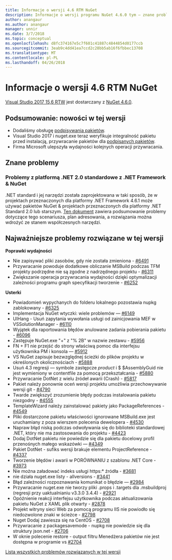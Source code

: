 ```yaml
---
title: Informacje o wersji 4.6 RTM NuGet
description: Informacje o wersji programu NuGet 4.6.0 tym — znane problemy, poprawki, dodatkowe funkcje i dcr.
author: anangaur
ms.author: anangaur
manager: unnir
ms.date: 3/7/2018
ms.topic: conceptual
ms.openlocfilehash: d8fc374167e5c7f601c41887c4844854d0177ccb
ms.sourcegitcommit: 3eab9c4dd41ea7ccd2c28bb5ab16f6fbbec13708
ms.translationtype: MT
ms.contentlocale: pl-PL
ms.lasthandoff: 04/26/2018
---
```

# <a name="nuget-46-rtm-release-notes"></a>Informacje o wersji 4.6 RTM NuGet

[Visual Studio 2017 15,6 RTW](https://www.visualstudio.com/news/releasenotes/vs2017-relnotes) jest dostarczany z [NuGet 4.6.0](https://dist.nuget.org/win-x86-commandline/v4.6.0/nuget.exe).

## <a name="summary-whats-new-in-this-release"></a>Podsumowanie: nowości w tej wersji
* Dodaliśmy obsługę [podpisywania pakietów](https://docs.microsoft.com/en-us/nuget/create-packages/sign-a-package).  
* Visual Studio 2017 i nuget.exe teraz weryfikuje integralność pakietu przed instalacją, przywracanie pakietów dla [podpisanych pakietów](https://docs.microsoft.com/en-us/nuget/reference/signed-packages-reference).
* Firma Microsoft ulepszyła wydajności kolejnych operacji przywracania.

## <a name="known-issues"></a>Znane problemy
### <a name="issues-with-net-standard-20-with-net-framework--nuget"></a>Problemy z platformą .NET 2.0 standardowe z .NET Framework & NuGet 

.NET standard i jej narzędzi została zaprojektowana w taki sposób, że w projektach przeznaczonych dla platformy .NET Framework 4.6.1 może używać pakietów NuGet & projektach przeznaczonych dla platformy .NET Standard 2.0 lub starszym. [Ten dokument](https://github.com/dotnet/standard/issues/481) zawiera podsumowanie problemy dotyczące tego scenariusza, plan adresowania, a rozwiązania można wdrożyć ze stanem współczesnych narzędzi.

## <a name="top-issues-fixed-in-this-release"></a>Najważniejsze problemy rozwiązane w tej wersji

**Poprawki wydajności**
* Nie zapisywać pliki zasobów, gdy nie została zmieniona - [#6491](https://github.com/NuGet/Home/issues/6491)
* Przywracanie powoduje dodatkowe obliczanie MSBuild podczas TFM projekty podrzędne nie są zgodne z nadrzędnego projektu - [#6311](https://github.com/NuGet/Home/issues/6311)
* Zwiększanie operacja przywracania wydajności dzięki optymalizacji zależności programu graph specyfikacji tworzenie - [#6252](https://github.com/NuGet/Home/issues/6252)

**Usterki**
* Powiadomień wypychanych do folderu lokalnego pozostawia nupkg zablokowany - [#6325](https://github.com/NuGet/Home/issues/6325)
* Implementacja NuGet wtyczki: wiele problemów — [#6149](https://github.com/NuGet/Home/issues/6149)
* UIHang - Usuń zapytania wywołania usługi od zainicjowania MEF w VSSolutionManager - [#6110](https://github.com/NuGet/Home/issues/6110)
* Wyjątek dla raportowania błędów anulowane zadania pobierania pakietu - [#6096](https://github.com/NuGet/Home/issues/6096)
* Zastępuje NuGet.exe "+" z "% 2B" w nazwie zestawu - [#5956](https://github.com/NuGet/Home/issues/5956)
* FN + F1 nie przejść do strony właściwą pomoc dla interfejsu użytkownika PM i konsola — [#5912](https://github.com/NuGet/Home/issues/5912)
* VS NuGet zapisuje bezwzględnej ścieżki do plików projektu w określonych okolicznościach - [#5888](https://github.com/NuGet/Home/issues/5888)
* Usuń 4.3 regresji — symbole zastępcze $product$ i $ $AssemblyGuid nie jest wymieniony w contentfile za pomocą przekształcania - [#5880](https://github.com/NuGet/Home/issues/5880)
* Przywracanie DotNet z wielu źródeł awarii (Crash) - [#5817](https://github.com/NuGet/Home/issues/5817)
* Pakiet należy ponownie oceń wersji projektu umożliwia przechowywanie wersji git - [#4790](https://github.com/NuGet/Home/issues/4790)
* Twarde zwiększyć zrozumienie błędy podczas instalowania pakietu niezgodny - [#4555](https://github.com/NuGet/Home/issues/4555)
* TemplateWizard należy zainstalować pakiety jako PackageReferences - [#4549](https://github.com/NuGet/Home/issues/4549)
* Pliki dostarczone pakietu właściwości ignorowane MSBuild.exe jest uruchamiany z poza wierszem polecenia dewelopera - [#4530](https://github.com/NuGet/Home/issues/4530)
* Napraw błąd niską podczas odwoływania się do biblioteki standardowej .NET, który nie ma zastosowania do projektu - [#4423](https://github.com/NuGet/Home/issues/4423)
* Dodaj DotNet pakietu nie powiedzie się dla pakietu docelowy profil przenośnych małego wskazówki — [#4349](https://github.com/NuGet/Home/issues/4349)
* Pakiet DotNet - sufiks wersji brakuje elementu ProjectReference - [#4337](https://github.com/NuGet/Home/issues/4337)
* Tworzenie błędów i awarii w PORÓWNANIU z szablonu .NET Core - [#3973](https://github.com/NuGet/Home/issues/3973)
* Nie można załadować indeks usługi https:* źródła - [#3681](https://github.com/NuGet/Home/issues/3681)
* nie działa nuget.exe listy - allversions - [#3441](https://github.com/NuGet/Home/issues/3441)
* Błąd zależności rozpoznawania komunikat o błędzie — [#2984](https://github.com/NuGet/Home/issues/2984)
* Przywracanie nuget.exe nie tworzy pliki .props i .targets dla .msbuildproj (regresji przy uaktualnianiu v3.3.0 3.4.4) - [#2921](https://github.com/NuGet/Home/issues/2921)
* Opóźnienie reakcji interfejsu użytkownika podczas aktualizowania pakietu NuGet z XAML plik otwarty - [#2878](https://github.com/NuGet/Home/issues/2878)
* Projekt witryny sieci Web za pomocą programu IIS nie powiodło się niedozwolone znaki w ścieżce - [#2798](https://github.com/NuGet/Home/issues/2798)
* Nuget Dodaj zawiesza się na CentOS - [#2708](https://github.com/NuGet/Home/issues/2708)
* Przywracanie z packagesavemode - nupkg nie powiedzie się dla struktury json.net - [#2706](https://github.com/NuGet/Home/issues/2706)
* W oknie polecenie restore - output filtru Menedżera pakietów nie jest dostępna w programie vs [#2704](https://github.com/NuGet/Home/issues/2704)


[Lista wszystkich problemów rozwiązanych w tej wersji](https://github.com/NuGet/Home/issues?q=is%3Aissue+is%3Aclosed+milestone%3A%224.6")
